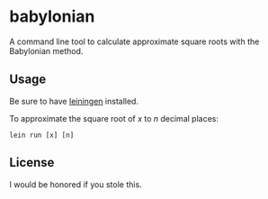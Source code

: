 # babylonian

A command line tool to calculate approximate square roots with the Babylonian method.

## Usage

Be sure to have [leiningen](https://github.com/technomancy/leiningen) installed.

To approximate the square root of _x_ to _n_ decimal places:
```
lein run [x] [n]
```

## License

I would be honored if you stole this.
